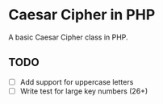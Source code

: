 # Caesar Cipher in PHP

A basic Caesar Cipher class in PHP.

## TODO

- [ ] Add support for uppercase letters
- [ ] Write test for large key numbers (26+)
